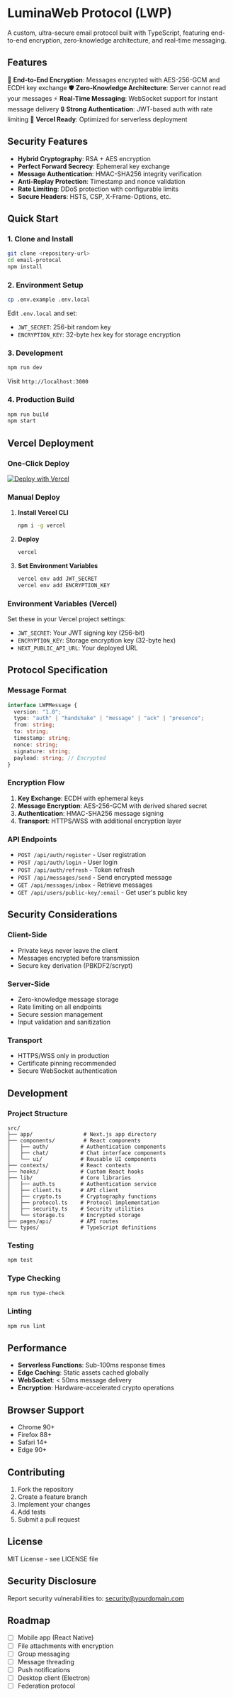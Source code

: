 # LuminaWeb Protocol (LWP)

A custom, ultra-secure email protocol built with TypeScript, featuring end-to-end encryption, zero-knowledge architecture, and real-time messaging.

## Features

🔐 **End-to-End Encryption**: Messages encrypted with AES-256-GCM and ECDH key exchange
🛡️ **Zero-Knowledge Architecture**: Server cannot read your messages
⚡ **Real-Time Messaging**: WebSocket support for instant message delivery
🔒 **Strong Authentication**: JWT-based auth with rate limiting
🚀 **Vercel Ready**: Optimized for serverless deployment

## Security Features

- **Hybrid Cryptography**: RSA + AES encryption
- **Perfect Forward Secrecy**: Ephemeral key exchange
- **Message Authentication**: HMAC-SHA256 integrity verification
- **Anti-Replay Protection**: Timestamp and nonce validation
- **Rate Limiting**: DDoS protection with configurable limits
- **Secure Headers**: HSTS, CSP, X-Frame-Options, etc.

## Quick Start

### 1. Clone and Install

```bash
git clone <repository-url>
cd email-protocal
npm install
```

### 2. Environment Setup

```bash
cp .env.example .env.local
```

Edit `.env.local` and set:
- `JWT_SECRET`: 256-bit random key
- `ENCRYPTION_KEY`: 32-byte hex key for storage encryption

### 3. Development

```bash
npm run dev
```

Visit `http://localhost:3000`

### 4. Production Build

```bash
npm run build
npm start
```

## Vercel Deployment

### One-Click Deploy

[![Deploy with Vercel](https://vercel.com/button)](https://vercel.com/new/clone?repository-url=https://github.com/your-username/luminaweb)

### Manual Deploy

1. **Install Vercel CLI**
   ```bash
   npm i -g vercel
   ```

2. **Deploy**
   ```bash
   vercel
   ```

3. **Set Environment Variables**
   ```bash
   vercel env add JWT_SECRET
   vercel env add ENCRYPTION_KEY
   ```

### Environment Variables (Vercel)

Set these in your Vercel project settings:

- `JWT_SECRET`: Your JWT signing key (256-bit)
- `ENCRYPTION_KEY`: Storage encryption key (32-byte hex)
- `NEXT_PUBLIC_API_URL`: Your deployed URL

## Protocol Specification

### Message Format

```typescript
interface LWPMessage {
  version: "1.0";
  type: "auth" | "handshake" | "message" | "ack" | "presence";
  from: string;
  to: string;
  timestamp: string;
  nonce: string;
  signature: string;
  payload: string; // Encrypted
}
```

### Encryption Flow

1. **Key Exchange**: ECDH with ephemeral keys
2. **Message Encryption**: AES-256-GCM with derived shared secret
3. **Authentication**: HMAC-SHA256 message signing
4. **Transport**: HTTPS/WSS with additional encryption layer

### API Endpoints

- `POST /api/auth/register` - User registration
- `POST /api/auth/login` - User login
- `POST /api/auth/refresh` - Token refresh
- `POST /api/messages/send` - Send encrypted message
- `GET /api/messages/inbox` - Retrieve messages
- `GET /api/users/public-key/:email` - Get user's public key

## Security Considerations

### Client-Side
- Private keys never leave the client
- Messages encrypted before transmission
- Secure key derivation (PBKDF2/scrypt)

### Server-Side
- Zero-knowledge message storage
- Rate limiting on all endpoints
- Secure session management
- Input validation and sanitization

### Transport
- HTTPS/WSS only in production
- Certificate pinning recommended
- Secure WebSocket authentication

## Development

### Project Structure

```
src/
├── app/                # Next.js app directory
├── components/         # React components
│   ├── auth/          # Authentication components
│   ├── chat/          # Chat interface components
│   └── ui/            # Reusable UI components
├── contexts/          # React contexts
├── hooks/             # Custom React hooks
├── lib/               # Core libraries
│   ├── auth.ts        # Authentication service
│   ├── client.ts      # API client
│   ├── crypto.ts      # Cryptography functions
│   ├── protocol.ts    # Protocol implementation
│   ├── security.ts    # Security utilities
│   └── storage.ts     # Encrypted storage
├── pages/api/         # API routes
└── types/             # TypeScript definitions
```

### Testing

```bash
npm test
```

### Type Checking

```bash
npm run type-check
```

### Linting

```bash
npm run lint
```

## Performance

- **Serverless Functions**: Sub-100ms response times
- **Edge Caching**: Static assets cached globally
- **WebSocket**: < 50ms message delivery
- **Encryption**: Hardware-accelerated crypto operations

## Browser Support

- Chrome 90+
- Firefox 88+
- Safari 14+
- Edge 90+

## Contributing

1. Fork the repository
2. Create a feature branch
3. Implement your changes
4. Add tests
5. Submit a pull request

## License

MIT License - see LICENSE file

## Security Disclosure

Report security vulnerabilities to: security@yourdomain.com

## Roadmap

- [ ] Mobile app (React Native)
- [ ] File attachments with encryption
- [ ] Group messaging
- [ ] Message threading
- [ ] Push notifications
- [ ] Desktop client (Electron)
- [ ] Federation protocol